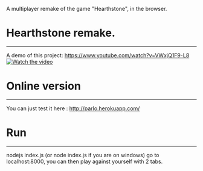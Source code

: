 A multiplayer remake of the game "Hearthstone", in the browser.

# Hearthstone remake.
---------------------
A demo of this project:
https://www.youtube.com/watch?v=VWxjQ1F9-L8
[![Watch the video](https://img.youtube.com/vi/VWxjQ1F9-L8/maxresdefault.jpg)](https://www.youtube.com/watch?v=VWxjQ1F9-L8
)


# Online version
-----------------------
You can just test it here : http://parlo.herokuapp.com/




# Run
----
nodejs index.js (or node index.js if you are on windows)
go to localhost:8000, you can then play against yourself with 2 tabs.




